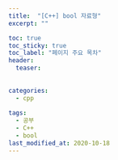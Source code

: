 ```yaml
---
title:  "[C++] bool 자료형"
excerpt: ""

toc: true
toc_sticky: true
toc_label: "페이지 주요 목차"
header:
  teaser: 
  
  
categories:
  - cpp
  
tags:
  - 공부
  - C++
  - bool
last_modified_at: 2020-10-18
---
```

